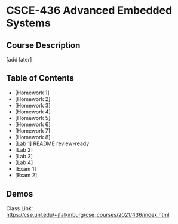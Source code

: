 # CSCE-436 Advanced Embedded Systems

## Course Description
[add later]

## Table of Contents
* [Homework 1]
* [Homework 2]
* [Homework 3]
* [Homework 4]
* [Homework 5]
* [Homework 6]
* [Homework 7]
* [Homework 8]
* [Lab 1] README review-ready
* [Lab 2]
* [Lab 3]
* [Lab 4]
* [Exam 1]
* [Exam 2]

## Demos


Class Link: https://cse.unl.edu/~jfalkinburg/cse_courses/2021/436/index.html





